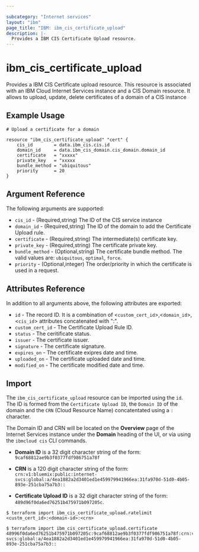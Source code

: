```yaml
---

subcategory: "Internet services"
layout: "ibm"
page_title: "IBM: ibm_cis_certificate_upload"
description: |-
  Provides a IBM CIS Certificate Upload resource.
---
```


# ibm_cis_certificate_upload

Provides a IBM CIS Certificate upload resource. This resource is associated with an IBM Cloud Internet Services instance and a CIS Domain resource. It allows to upload, update, delete certificates of a domain of a CIS instance

## Example Usage

```hcl
# Upload a certificate for a domain

resource "ibm_cis_certificate_upload" "cert" {
    cis_id        = data.ibm_cis.cis.id
    domain_id     = data.ibm_cis_domain.cis_domain.domain_id
    certificate   = "xxxxx"
    private_key   = "xxxxx
    bundle_method = "ubiquitous"
    priority      = 20
}
```

## Argument Reference

The following arguments are supported:

- `cis_id` - (Required,string) The ID of the CIS service instance
- `domain_id` - (Required,string) The ID of the domain to add the Certificate Upload rule.
- `certificate` - (Required,string) The intermediate(s) certificate key.
- `private_key` - (Required,string) The certificate private key.
- `bundle_method` - (Optional,string) The certificate bundle method. The valid values are: `ubiquitous`, `optimal`, `force`.
- `priority` - (Optional,integer) The order/priority in which the certificate is used in a request.

## Attributes Reference

In addition to all arguments above, the following attributes are exported:

- `id` - The record ID. It is a combination of <`custom_cert_id`>,<`domain_id`>,<`cis_id`> attributes concatenated with ":".
- `custom_cert_id` - The Certificate Upload Rule ID.
- `status` - The ceritificate status.
- `issuer` - The certificate issuer.
- `signature` - The certificate signature.
- `expires_on` - The certificate exipres date and time.
- `uploaded_on` - The certificate uploaded date and time.
- `modified_on` - The certificate modified date and time.

## Import

The `ibm_cis_certificate_upload` resource can be imported using the `id`. The ID is formed from the `Certificate Upload ID`, the `Domain ID` of the domain and the `CRN` (Cloud Resource Name) concatentated using a `:` character.

The Domain ID and CRN will be located on the **Overview** page of the Internet Services instance under the **Domain** heading of the UI, or via using the `ibmcloud cis` CLI commands.

- **Domain ID** is a 32 digit character string of the form: `9caf68812ae9b3f0377fdf986751a78f`

- **CRN** is a 120 digit character string of the form: `crn:v1:bluemix:public:internet-svcs:global:a/4ea1882a2d3401ed1e459979941966ea:31fa970d-51d0-4b05-893e-251cba75a7b3::`

- **Certificate Upload ID** is a 32 digit character string of the form: `489d96f0da6ed76251b475971b097205c`.

```
$ terraform import ibm_cis_certificate_upload.ratelimit <custm_cert_id>:<domain-id>:<crn>

$ terraform import ibm_cis_certificate_upload.certificate 48996f0da6ed76251b475971b097205c:9caf68812ae9b3f0377fdf986751a78f:crn:v1:bluemix:public:internet-svcs:global:a/4ea1882a2d3401ed1e459979941966ea:31fa970d-51d0-4b05-893e-251cba75a7b3::
```
